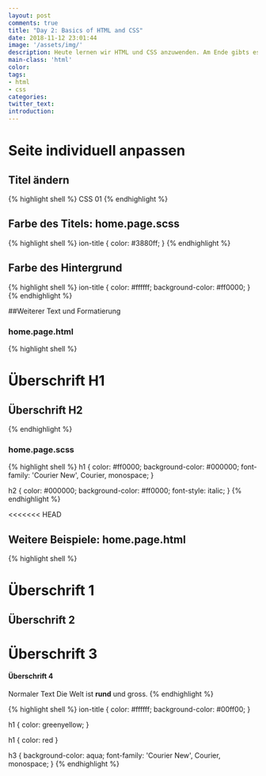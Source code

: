 ```yaml
---
layout: post
comments: true
title: "Day 2: Basics of HTML and CSS"
date: 2018-11-12 23:01:44
image: '/assets/img/'
description: Heute lernen wir HTML und CSS anzuwenden. Am Ende gibts es auch noch ein paar Übungen und Fragen
main-class: 'html'
color:
tags:
- html
- css
categories:
twitter_text:
introduction:
---
```


# Seite individuell anpassen

## Titel ändern

{% highlight shell %}
	<ion-title>CSS 01</ion-title>
	<ion-buttons slot="start">
		<ion-menu-button></ion-menu-button>
	</ion-buttons>
{% endhighlight %}

## Farbe des Titels: home.page.scss

{% highlight shell %}
ion-title {
	color: #3880ff;
}
{% endhighlight %}

## Farbe des Hintergrund

{% highlight shell %}
ion-title {
	color: #ffffff;
	background-color: #ff0000;
}
{% endhighlight %}

##Weiterer Text und Formatierung

### home.page.html

{% highlight shell %}
<ion-content padding>
	<h1>Überschrift H1</h1>
	<h2>Überschrift H2</h2>
</ion-content>
{% endhighlight %}

### home.page.scss

{% highlight shell %}
h1 {
	color: #ff0000;
	background-color: #000000;
	font-family: 'Courier New', Courier, monospace;
}

h2 {
	color: #000000;
	background-color: #ff0000;
	font-style: italic;
}
{% endhighlight %}

<<<<<<< HEAD
## Weitere Beispiele: home.page.html

{% highlight shell %}
<ion-content padding>
  <h1>Überschrift 1</h1>
  <h2>Überschrift 2</h2>
  <h1>Überschrift 3</h1>
  <h4>Überschrift 4</h4>

  Normaler Text
  Die Welt ist <b>rund</b> und gross.
</ion-content>
{% endhighlight %}


{% highlight shell %}
ion-title {
    color: #ffffff;
    background-color: #00ff00;
}

h1 {
    color: greenyellow;
}

h1 {
    color: red
}

h3 {
    background-color: aqua;
    font-family: 'Courier New', Courier, monospace;
}
{% endhighlight %}
